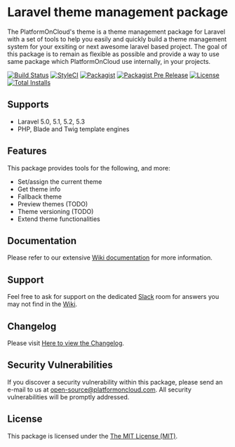 # Laravel theme management package

The PlatformOnCloud's theme is a theme management package for Laravel with a set of tools to help you easily and quickly build a theme management system for your exsiting or next awesome laravel based project. The goal of this package is to remain as flexible as possible and provide a way to use same package which PlatformOnCloud use internally, in your projects.

[![Build Status](https://img.shields.io/travis/platformoncloud/laravel-theme/master.svg?style=flat-square)](https://travis-ci.org/platformoncloud/laravel-theme)
[![StyleCI](https://styleci.io/repos/66715886/shield)](https://styleci.io/repos/66715886)
[![Packagist](https://img.shields.io/packagist/v/platformoncloud/laravel-theme.svg?style=flat-square)]()
[![Packagist Pre Release](https://img.shields.io/packagist/vpre/platformoncloud/laravel-theme.svg?style=flat-square)]()
[![License](https://img.shields.io/packagist/l/platformoncloud/laravel-theme.svg?style=flat-square)](LICENSE)
[![Total Installs](https://img.shields.io/packagist/dt/platformoncloud/laravel-theme.svg?style=flat-square)](https://packagist.org/packages/platformoncloud/laravel-theme)

## Supports

- Laravel 5.0, 5.1, 5.2, 5.3
- PHP, Blade and Twig template engines

## Features

This package provides tools for the following, and more:

- Set/assign the current theme
- Get theme info
- Fallback theme
- Preview themes (TODO)
- Theme versioning (TODO)
- Extend theme functionalities

## Documentation

Please refer to our extensive [Wiki documentation](https://github.com/platformoncloud/laravel-theme/wiki) for more information.

## Support

Feel free to ask for support on the dedicated [Slack](https://platformoncloud.slack.com/messages/open-source/) room for answers you may not find in the [Wiki](https://github.com/platformoncloud/laravel-theme/wiki).

## Changelog

Please visit [Here to view the Changelog](https://github.com/platformoncloud/laravel-theme/blob/master/CHANGELOG.md).

## Security Vulnerabilities

If you discover a security vulnerability within this package, please send an e-mail to us at [open-source@platformoncloud.com](mailto:open-source@platformoncloud.com). All security vulnerabilities will be promptly addressed.

## License

This package is licensed under the [The MIT License (MIT)](https://opensource.org/licenses/MIT).
